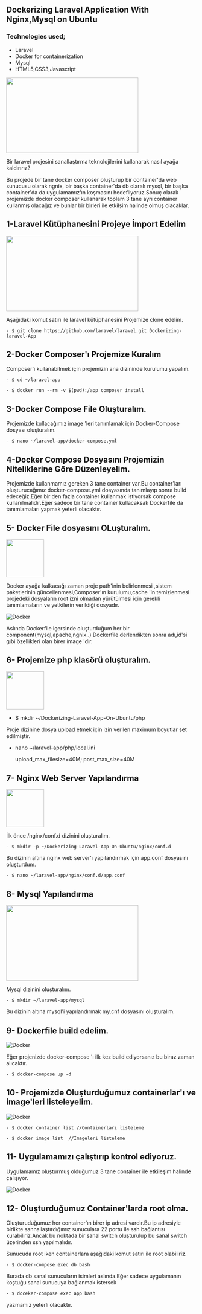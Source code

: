 
## Dockerizing Laravel Application With Nginx,Mysql on Ubuntu

### Technologies used;

- Laravel
- Docker for containerization
- Mysql
- HTML5,CSS3,Javascript

<img src="./images/laravel-docker.png" width="350" height="200"/>

Bir laravel projesini sanallaştırma teknolojilerini kullanarak nasıl ayağa kaldırırız?

Bu projede bir tane docker composer oluşturup bir container'da web sunucusu olarak ngnix, bir başka container'da db olarak mysql, bir başka container'da da uygulamamız'ın koşmasını hedefliyoruz.Sonuç olarak projemizde docker composer kullanarak toplam 3 tane ayrı container kullanmış olacağız ve bunlar bir birleri ile etkilşim halinde olmuş olacaklar.

## 1-Laravel Kütüphanesini Projeye İmport Edelim

<img src="./images/laravel-logo.jpg" width="350" height="200"/>

Aşağıdaki komut satırı ile laravel kütüphanesini Projemize clone edelim.

    - $ git clone https://github.com/laravel/laravel.git Dockerizing-laravel-App

## 2-Docker Composer'ı Projemize Kuralım

Composer'ı kullanabilmek için projemizin ana dizininde kurulumu yapalım.
    
    - $ cd ~/laravel-app
    
    - $ docker run --rm -v $(pwd):/app composer install
    
## 3-Docker Compose File Oluşturalım.

Projemizde kullacağımız image 'leri tanımlamak için Docker-Compose dosyası oluşturalım.

    - $ nano ~/laravel-app/docker-compose.yml

## 4-Docker Compose Dosyasını Projemizin Niteliklerine Göre Düzenleyelim.

Projemizde kullanmamız gereken 3 tane container var.Bu container'ları oluşturucağımız docker-compose.yml dosyasında tanımlayıp sonra build edeceğiz.Eğer bir den fazla container kullanmak istiyorsak compose kullanılmalıdır.Eğer sadece bir tane container kullacaksak Dockerfile da tanımlamaları yapmak yeterli olacaktır.

## 5- Docker File dosyasını OLuşturalım.

<img src="./images/docker-file.jpeg" width="100" height="100"/>

Docker ayağa kalkacağı zaman proje path'inin belirlenmesi ,sistem paketlerinin güncellenmesi,Composer'ın kurulumu,cache 'in temizlenmesi projedeki dosyaların root izni olmadan yürütülmesi için gerekli tanımlamaların ve yetkilerin verildiği dosyadır.

![Docker](images/docker-build.png)

Aslında Dockerfile içersinde oluşturduğum her bir component(mysql,apache,ngnix..) Dockerfile derlendikten sonra adı,id'si gibi özellikleri olan birer image 'dir.

## 6- Projemize php klasörü oluşturalım.

<img src="./images/php-file-logo.png" width="100" height="100"/>

- $ mkdir ~/Dockerizing-Laravel-App-On-Ubuntu/php

Proje dizinine dosya upload etmek için izin verilen maximum boyutlar set edilmiştir.

- nano ~/laravel-app/php/local.ini

    upload_max_filesize=40M;
    post_max_size=40M

## 7- Nginx Web Server Yapılandırma

<img src="./images/nginx.png" width="100" height="100"/>

İlk önce /nginx/conf.d dizinini oluşturalım.

    - $ mkdir -p ~/Dockerizing-Laravel-App-On-Ubuntu/nginx/conf.d

Bu dizinin altına nginx web server'ı yapılandırmak için app.conf dosyasını oluşturdum.

    - $ nano ~/laravel-app/nginx/conf.d/app.conf

## 8- Mysql Yapılandırma

<img src="./images/mysql.jpg" width="350" height="200"/>

Mysql dizinini oluşturalım.

    - $ mkdir ~/laravel-app/mysql

Bu dizinin altına mysql'i yapılandırmak my.cnf dosyasını oluşturalım.

## 9- Dockerfile build edelim.

![Docker](images/docker-build-composer.png)

Eğer projenizde docker-compose 'ı ilk kez build ediyorsanız bu biraz zaman alıcaktır.

    - $ docker-compose up -d

## 10- Projemizde Oluşturduğumuz containerlar'ı ve image'leri listeleyelim.

![Docker](images/docker-container.png)

    - $ docker container list //Containerları listeleme

    - $ docker image list  //İmageleri listeleme

## 11- Uygulamamızı çalıştırıp kontrol ediyoruz.

Uygulamamız oluşturmuş olduğumuz 3 tane container ile etkileşim halinde çalışıyor.

![Docker](images/laravel-localhost.png)

## 12- Oluşturduğumuz Container'larda root olma.

Oluşturuduğumuz her container'ın birer ip adresi vardır.Bu ip adresiyle birlikte sannallaştırdığımız sunuculara 22 portu ile ssh bağlantısı kurabiliriz.Ancak bu noktada bir sanal switch oluşturulup bu sanal switch üzerinden ssh yapılmalıdır.

Sunucuda root iken containerlara aşağıdaki komut satırı ile root olabiliriz.

    - $ docker-compose exec db bash

Burada db sanal sunucuların isimleri aslında.Eğer sadece uygulamanın koştuğu sanal sunucuya bağlanmak istersek 

    - $ doceker-compose exec app bash

yazmamız yeterli olacaktır.






















 
